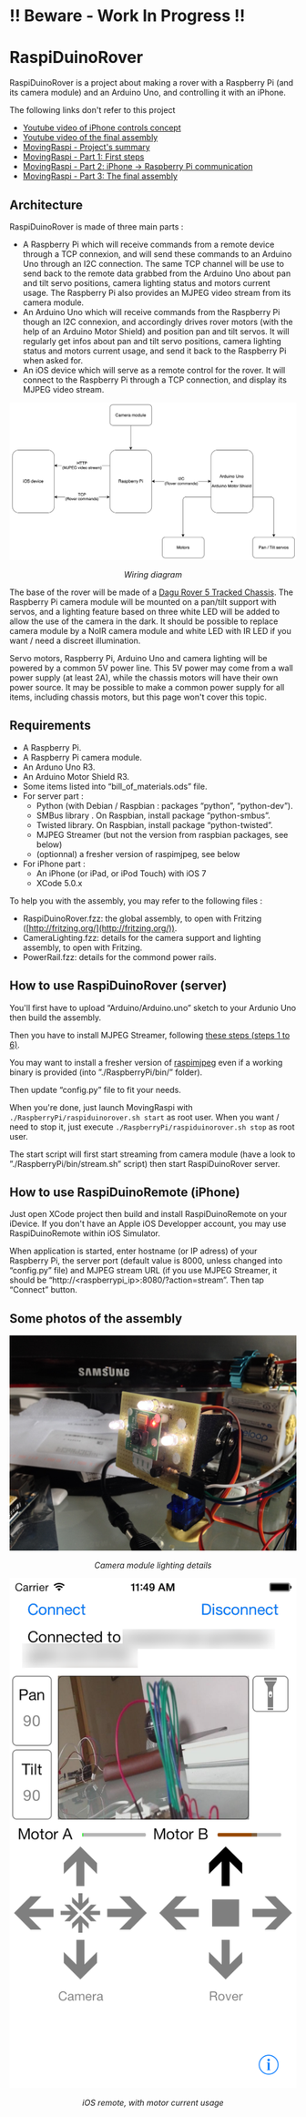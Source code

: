 !! Beware - Work In Progress !!
===============================


RaspiDuinoRover
===============

RaspiDuinoRover is a project about making a rover with a Raspberry Pi (and its camera module) and an Arduino Uno, and controlling it with an iPhone.

The following links don't refer to this project

* [Youtube video of iPhone controls concept](http://www.youtube.com/watch?v=zaB3agbCoIY)
* [Youtube video of the final assembly](http://www.youtube.com/watch?v=nw-39-aKUKc)
* [MovingRaspi - Project's summary](http://goddess-gate.com/projects/en/raspi/movingraspi)
* [MovingRaspi - Part 1: First steps](http://goddess-gate.com/projects/en/raspi/movingraspip01)
* [MovingRaspi - Part 2: iPhone -> Raspberry Pi communication](http://goddess-gate.com/projects/en/raspi/movingraspip02)
* [MovingRaspi - Part 3: The final assembly](http://goddess-gate.com/projects/en/raspi/movingraspip03)


Architecture
------------

RaspiDuinoRover is made of three main parts :

* A Raspberry Pi which will receive commands from a remote device through a TCP connexion, and will send these commands to an Arduino Uno through an I2C connection. The same TCP channel will be use to send back to the remote data grabbed from the Arduino Uno about pan and tilt servo positions, camera lighting status and motors current usage. The Raspberry Pi also provides an MJPEG video stream from its camera module. 
* An Arduino Uno which will receive commands from the Raspberry Pi though an I2C connexion, and accordingly drives rover motors (with the help of an Arduino Motor Shield) and position pan and tilt servos. It will regularly get infos about pan and tilt servo positions, camera lighting status and motors current usage, and send it back to the Raspberry Pi when asked for.
* An iOS device which will serve as a remote control for the rover. It will connect to the Raspberry Pi through a TCP connection, and display its MJPEG video stream.

![Wiring diagram](/Images/flowchart.png "Wiring diagram")
<div style="text-align: center; font-style: italic">Wiring diagram</div>

The base of the rover will be made of a [Dagu Rover 5 Tracked Chassis](http://www.pololu.com/product/1550). The Raspberry Pi camera module will be mounted on a pan/tilt support with servos, and a lighting feature based on three white LED will be added to allow the use of the camera in the dark. It should be possible to replace camera module by a NoIR camera module and white LED with IR LED if you want / need a discreet illumination.

Servo motors, Raspberry Pi, Arduino Uno and camera lighting will be powered by a common 5V power line. This 5V power may come from a wall power supply (at least 2A), while the chassis motors will have their own power source. It may be possible to make a common power supply for all items, including chassis motors, but this page won't cover this topic.


Requirements
------------

* A Raspberry Pi.
* A Raspberry Pi camera module.
* An Arduno Uno R3.
* An Arduino Motor Shield R3.
* Some items listed into “bill_of_materials.ods” file.
* For server part :
	* Python (with Debian / Raspbian : packages “python”, “python-dev”).
	* SMBus library . On Raspbian, install package “python-smbus”.
	* Twisted library. On Raspbian, install package “python-twisted”.
	* MJPEG Streamer (but not the version from raspbian packages, see below)
	* (optionnal) a fresher version of raspimjpeg, see below
* For iPhone part :
	* An iPhone (or iPad, or iPod Touch) with iOS 7
	* XCode 5.0.x

To help you with the assembly, you may refer to the following files :

* RaspiDuinoRover.fzz: the global assembly, to open with Fritzing
  ([http://fritzing.org/](http://fritzing.org/)).
* CameraLighting.fzz: details for the camera support and lighting assembly, to open with Fritzing.
* PowerRail.fzz: details for the commond power rails.


How to use RaspiDuinoRover (server)
-----------------------------------

You'll first have to upload “Arduino/Arduino.uno” sketch to your Ardunio Uno then build the assembly.

Then you have to install MJPEG Streamer, following [these steps (steps 1 to 6)](http://blog.miguelgrinberg.com/post/how-to-build-and-run-mjpg-streamer-on-the-raspberry-pi).

You may want to install a fresher version of [raspimjpeg](http://www.raspberrypi.org/forums/viewtopic.php?t=61771) even if a working binary is provided (into ”./RaspberryPi/bin/” folder).

Then update “config.py” file to fit your needs.

When you're done, just launch MovingRaspi with `./RaspberryPi/raspiduinorover.sh start` as root user. When you want / need to stop it, just execute `./RaspberryPi/raspiduinorover.sh stop` as root user.

The start script will first start streaming from camera module (have a look to ”./RaspberryPi/bin/stream.sh” script) then start RaspiDuinoRover server.


How to use RaspiDuinoRemote (iPhone)
-----------------------------------------

Just open XCode project then build and install RaspiDuinoRemote on your iDevice. If you don't have an Apple iOS Developper account, you may use RaspiDuinoRemote within iOS Simulator.

When application is started, enter hostname (or IP adress) of your Raspberry Pi, the server port (default value is 8000, unless changed into “config.py” file) and MJPEG stream URL (if you use MJPEG Streamer, it should be “http://<raspberrypi_ip>:8080/?action=stream”. Then tap “Connect” button.


Some photos of the assembly
---------------------------

![Camera module lighting details](/Images/camera_module_details.jpg "Camera module lighting details")
<div style="text-align: center; font-style: italic">Camera module lighting details</div>

![iOS remote](/Images/remote_interface.png "iOS remote")
<div style="text-align: center; font-style: italic">iOS remote, with motor current usage</div>
